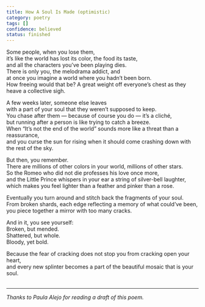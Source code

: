 ```yaml
---
title: How A Soul Is Made (optimistic)
category: poetry
tags: []
confidence: believed
status: finished
---
```


Some people, when you lose them,  
it’s like the world has lost its color, the food its taste,  
and all the characters you’ve been playing dies.  
There is only you, the melodrama addict, and  
at once you imagine a world where you hadn’t been born.  
How freeing would that be? A great weight off everyone’s chest as they heave a collective sigh.

A few weeks later, someone else leaves  
with a part of your soul that they weren’t supposed to keep.  
You chase after them — because of course you do — it’s a cliché,  
but running after a person is like trying to catch a breeze.  
When “It’s not the end of the world” sounds more like a threat than a reassurance,  
and you curse the sun for rising when it should come crashing down with the rest of the sky.

But then, you remember.  
There are millions of other colors in your world, millions of other stars.  
So the Romeo who did not die professes his love once more,  
and the Little Prince whispers in your ear a string of silver-bell laughter,  
which makes you feel lighter than a feather and pinker than a rose.  

Eventually you turn around and stitch back the fragments of your soul.  
From broken shards, each edge reflecting a memory of what could’ve been,  
you piece together a mirror with too many cracks.  

And in it, you see yourself:  
Broken, but mended.  
Shattered, but whole.  
Bloody, yet bold.  

Because the fear of cracking does not stop you from cracking open your heart,  
and every new splinter becomes a part of the beautiful mosaic that is your soul.  
<br>

---

*Thanks to Paula Alejo for reading a draft of this poem.*
